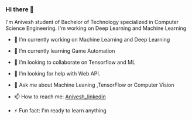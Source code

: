 ### Hi there 👋
I'm Anivesh student of Bachelor of Technology specialized in Computer Science Engineering. I'm working on Deep Learning and Machine Learning 
    



- 🔭 I’m currently working on Machine Learning and Deep Learning
- 🌱 I’m currently learning Game Automation
- 👯 I’m looking to collaborate on Tensorflow and ML
- 🤔 I’m looking for help with Web API.
- 💬 Ask me about Machine Leaning ,TensorFlow or Computer Vision
- 📫 How to reach me: [Anivesh_linkedin](https://www.linkedin.com/in/anivesh-bhadauriya-57b003169/)

- ⚡ Fun fact: I'm ready to learn anything 

